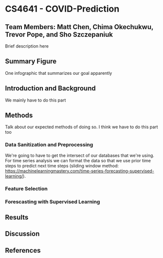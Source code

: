 # CS4641 - COVID-Prediction
## Team Members: Matt Chen, Chima Okechukwu, Trevor Pope, and Sho Szczepaniuk
Brief description here

## Summary Figure
One infographic that summarizes our goal apparently

## Introduction and Background
We mainly have to do this part

## Methods
Talk about our expected methods of doing so. 
I think we have to do this part too
### Data Sanitization and Preprocessing
We're going to have to get the intersect of our databases that we're using. For time series analysis we can format the data so that we use prior time steps to predict next time steps (sliding window method: https://machinelearningmastery.com/time-series-forecasting-supervised-learning/).

### Feature Selection

### Forescasting with Supervised Learning

## Results

## Discussion 

## References
